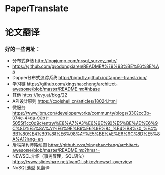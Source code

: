 # PaperTranslate
# 论文翻译

### 好的一些网址：
- 分布式存储 http://loopjump.com/nosql_survey_note/
- https://github.com/guodongxiaren/README#%E9%93%BE%E6%8E%A5
- Dapper分布式追踪系统 http://bigbully.github.io/Dapper-translation/
- 学习链 https://github.com/xingshaocheng/architect-awesome/blob/master/README.md#hbase
- 其他 https://levy.at/blog/22
- API设计原则 https://coolshell.cn/articles/18024.html
- 微服务 https://www.ibm.com/developerworks/community/blogs/3302cc3b-074e-44da-90b1-5055f1dc0d9c/entry/%E8%A7%A3%E6%9E%90%E5%BE%AE%E6%9C%8D%E5%8A%A1%E6%9E%B6%E6%9E%84_%E4%B8%80_%E4%BB%80%E4%B9%88%E6%98%AF%E5%BE%AE%E6%9C%8D%E5%8A%A1?lang=en
- 后端架构师路线图 https://github.com/xingshaocheng/architect-awesome/blob/master/README.md?hmsr=
- NEWSQL介绍（事务管理，SQL语法） https://www.slideshare.net/IvanGlushkov/newsql-overview
- NoSQL选型 见翻译
